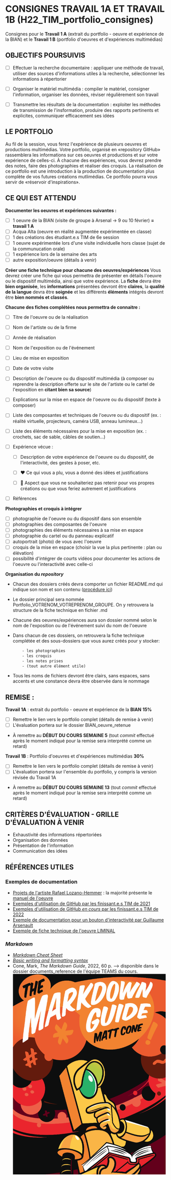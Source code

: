 # CONSIGNES TRAVAIL 1A ET TRAVAIL 1B (H22_TIM_portfolio_consignes)
Consignes pour le **Travail 1 A** (extrait du portfolio - oeuvre et expérience de la BIAN) et le **Travail 1 B** (portfolio d'oeuvres et d'expériences multimédias)

## OBJECTIFS POURSUIVIS
- [ ] Effectuer la recherche documentaire : appliquer une méthode de travail, utiliser des sources d'informations utiles à la recherche, sélectionner les informations à répertorier

- [ ] Organiser le matériel multimédia : compiler le matériel, consigner l'information, organiser les données, réviser régulièrement son travail

- [ ] Transmettre les résultats de la documentation : exploiter les méthodes de transmission de l'insformation, produire des rapports pertinents et explicites, communiquer efficacement ses idées

## LE PORTFOLIO
Au fil de la session, vous ferez l'expérience de plusieurs oeuvres et productions multimédias. Votre portfolio, organisé en «repository GitHub» rassemblera les informations sur ces oeuvres et productions et sur votre expérience de celles-ci. À chacune des expériences, vous devrez prendre des notes, faire des photographies et réaliser des croquis. La réalisation de ce portfolio est une introduction à la production de documentation plus complète de vos futures créations mutlimédias. Ce portfolio pourra vous servir de «réservoir d'inspirations». 

## CE QUI EST ATTENDU
**Documenter les oeuvres et expériences suivantes :**
- [ ] 1 oeuvre de la BIAN (visite de groupe à Arsenal -> 9 ou 10 février) **= travail 1 A** 
- [ ] Acqua Alta (oeuvre en réalité augmentée expérimentée en classe)
- [ ] 1 des créations des étudiant.e.s TIM de 6e session
- [ ] 1 oeuvre expérimentée lors d'une visite individuelle hors classe (sujet de la communucation orale)
- [ ] 1 expérience lors de la semaine des arts
- [ ] autre exposition/oeuvre (détails à venir)

**Créer une fiche technique pour chacune des oeuvres/expériences** 
Vous devrez créer une fiche qui vous permettra de présenter en détails l'oeuvre ou le dispositif multimédia, ainsi que votre expérience. La **fiche** devra être **bien organisée**, les **informations** présentées devront être **claires**, la **qualité de la langue** devra être **soignée** et les différents **éléments** intégrés devront être **bien nommés et classés**.

**Chacune des fiches complétées nous permettra de connaitre :**
- [ ] Titre de l'oeuvre ou de la réalisation
- [ ] Nom de l'artiste ou de la firme
- [ ] Année de réalisation
- [ ] Nom de l'exposition ou de l'événement
- [ ] Lieu de mise en exposition
- [ ] Date de votre visite
- [ ] Description de l'oeuvre ou du dispositif multimédia (à composer ou reprendre la description offerte sur le site de l'artiste ou le cartel de l'exposition en **citant bien sa source**) 
- [ ] Explications sur la mise en espace de l'oeuvre ou du dispositif (texte à composer)
- [ ] Liste des composantes et techniques de l'oeuvre ou du dispositif (ex. : réalité virtuelle, projecteurs, caméra USB, anneau lumineux...)
- [ ] Liste des éléments nécessaires pour la mise en exposition (ex. : crochets, sac de sable, câbles de soutien...)
- [ ] Expérience vécue :
     
     - [ ] Description de votre expérience de l'oeuvre ou du dispositif, de l'interactivité, des gestes à poser, etc.
     
     - [ ] :heart: Ce qui vous a plu, vous a donné des idées et justifications
      
     - [ ] :thinking: Aspect que vous ne souhaiteriez pas retenir pour vos propres créations ou que vous feriez autrement et justifications
 
- [ ] Références 

**Photographies et croquis à intégrer**
- [ ] photographie de l'oeuvre ou du dispositif dans son ensemble
- [ ] photographies des composantes de l'oeuvre
- [ ] photographies des éléments nécessaires à sa mise en espace
- [ ] photographie du cartel ou du panneau explicatif
- [ ] autoportrait (photo) de vous avec l'oeuvre
- [ ] croquis de la mise en espace (choisir la vue la plus pertinente : plan ou élévation)
- [ ] possibilité d'intégrer de courts vidéos pour documenter les actions de l'oeuvre ou l'interactivité avec celle-ci

**Organisation du *repository***
- Chacun des dossiers créés devra comporter un fichier README.md qui indique son nom et son contenu ([procédure ici](information_complementaire/creation_dossier.md))
- Le dossier principal sera nommée Portfolio_VOTRENOM_VOTREPRENOM_GROUPE. On y retrouvera la structure de la fiche technique en fichier .md
- Chacune des oeuvres/expériences aura son dossier nommé selon le nom de l'exposition ou de l'événement suivi du nom de l'oeuvre
- Dans chacun de ces dossiers, on retrouvera la fiche technique complétée et des sous-dossiers que vous aurez créés pour y stocker:
          
          - les photographies
          - les croquis
          - les notes prises
          - (tout autre élément utile)
- Tous les noms de fichiers devront être clairs, sans espaces, sans accents et une constance devra être observée dans le nommage

## REMISE :

**Travail 1A** : extrait du portfolio - oeuvre et expérience de la **BIAN**  **15%**
- [ ] Remettre le lien vers le portfolio complet (détails de remise à venir)
- [ ] L'évaluation portera sur le dossier BIAN_oeuvre_retenue
- À remettre au **DÉBUT DU COURS SEMAINE 5** (tout *commit* effectué après le moment indiqué pour la remise sera interprété comme un retard)

**Travail 1B** : Portfolio d'oeuvres et d'expériences multimédias **30%**
- [ ] Remettre le lien vers le portfolio complet (détails de remise à venir)
- [ ] L'évaluation portera sur l'ensemble du portfolio, y compris la version révisée du Travail 1A
- À remettre au **DÉBUT DU COURS SEMAINE 13** (tout *commit* effectué après le moment indiqué pour la remise sera interprété comme un retard)

## CRITÈRES D'ÉVALUATION - GRILLE D'ÉVALUATION À VENIR
- Exhaustivité des informations répertoriées
- Organisation des données
- Présentation de l'information
- Communication des idées

## RÉFÉRENCES UTILES
### Exemples de documentation
- [Projets de l'artiste Rafael Lozano-Hemmer](https://www.lozano-hemmer.com/projects.php) : la majorité présente le [manuel de l'oeuvre](https://www.lozano-hemmer.com/sway.php/) 
- [Exemples d'utilisation de GitHub par les finissant.e.s TIM de 2021](https://tim-montmorency.com/2021/)
- [Exemples d'utilisation de GitHub *en cours* par les finissant.e.s TIM de 2022](https://tim-montmorency.com/2022/)
- [Exemple de documentation pour un bouton d'interactivité par Guillaume Arsenault](https://gitlab.com/gllmar/dm-ethbtn)
- [Exemple de fiche technique de l'oeuvre LIMINAL](http://patenteux.com/wp/portfolio/liminal-tech-sheet-en/)
### *Markdown*
- [*Markdown Cheat Sheet*](https://www.markdownguide.org/cheat-sheet/)
- [*Basic writing and formatting syntax*](https://docs.github.com/en/get-started/writing-on-github/getting-started-with-writing-and-formatting-on-github/basic-writing-and-formatting-syntax)
- Cone, Mark, *The Markdown Guide*, 2022, 60 p. --> disponible dans le dossier documents_reference de l'équipe TEAMS du cours. ![couverture_guide_markdown](information_complementaire/medias/CONE_Markdown_Guide_couverture.png)
